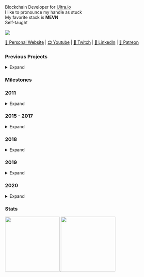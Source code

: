 
Blockchain Developer for <a href="https://ultra.io/">Ultra.io</a>
<br />
I like to pronounce my handle as stuck
<br />
My favorite stack is <b>MEVN</b>
<br />
Self-taught
<br />
<br />
<img src="https://badges.pufler.dev/visits/Stuyk/Stuyk?style=flat-square&color=6875f5&logo=github" />

<a href="https://stuyk.com/">🏡 Personal Website</a> |
<a href="https://youtube.com/stuyk">📺 Youtube</a> |
<a href="https://twitch.tv/stuyksoft">🎥 Twitch</a> |
<a href="https://linkedin.com/in/stuyk-trevor-wessel/">👔 LinkedIn</a> |
<a href="https://patreon.com/stuyk/">💸 Patreon</a>

### Previous Projects

<details>
  <summary>Expand</summary>
  
- Simply Modular Housing for Fallout 4
  
- Alternate Settlements for Fallout 4

- Bunker Builder for Fallout 4

- HD Bandanas for Fallout 4

- Prodcedural Dungeon Script for Fallout 4

- Settlement Keywords for Fallout 4

- Settlement Blueprints for Fallout 4

- Industrial Jungle for Alien Swarm

- Frosty for Alien Swarm

- Brute Gulch for Halo Online

- Ravine Gulch for Halo Online

- Slumber Jack a Prototype Game built with Unity

- Dangerous Underground Mining a Minecraft Plugin for Spigot

- Essence a Roleplay Server Framework for GTANetwork for GTA:V

- Scatter & EOS Blockchain Inventory for GTA:V

- Rage.mp Developer Kit a Websocket Program for C# Servers

- Domino 2.0 a Local Blockchain for Rage.MP

- EOS Thoughts a Smart Contract for EOS

- EOS Item Management a Smart Contract for EOS

- EOS Character Appearance a Smart Contract for EOS

- Mirror Roleplay a Roleplay Framework with 4 Repositories for Rage.mp

- Open:RP for alt:V
</details>

### Milestones
<h3>2011</h2>
<details>
  <summary>Expand</summary>

- PC Gamer Magazine December I had my level design for Frosty and Industrial Jungle featured in the magazine.
</details>

<h3>2015 - 2017</h2>
<details>
  <summary>Expand</summary>
  
- Started Actually Teaching Myself Programming for Realsies (C#)
</details>

<h3>2018</h2>
<details>
  <summary>Expand</summary>

- Learned LiteDB

- [Wrote a C# Book on RAGE:MP Development](https://gumroad.com/l/ghCzx)

- Wrote a Mock Blockchain in C# called Domino (Not Complete)

- Learned Some C++

- Learned a lot of Javascript

- Learned Smart Contracts for [eos.io](https://eos.io)

- First Development Job as a Junior Blockchain Developer
</details>

<h3>2019</h2>
<details>
  <summary>Expand</summary>

- Visited Paris France

- Prototyped an Authenticator / Signature App

- [Learned Preact](https://preactjs.com/)

- [Learned Electron](https://www.electronjs.org/)

- Created a Private Key to Mnemonic Key Solution

- Created an Authenticator / Signature App for Ultra

- Learned Websockets

- Learned REST

- Learned / Tested Diffie Hellman Key Exchange Successfully

- Learned Express

- Learned Discord oAuth2 Implementation

- Learned PostgresSQL

- Learned MongoDB
</details>

<h3>2020</h2>
<details>
  <summary>Expand</summary>
  
- Created Custom Authentication System through Express

- Learned Continuous Integration for Gitlab

- Learned Continuous Integration for Github Actions

- [Learned Vue](https://vuejs.org)

- 2,000 Contributions in a single year while burning out for 1 ½ months.

- Learned Ansible

- Learned Elliptic Library
</details>

### Stats

<a href="https://github.com/stuyk">
  <img height="180em" src="https://github-readme-stats-eight-theta.vercel.app/api?username=stuyk&show_icons=true&theme=vue-dark&include_all_commits=true&count_private=true" />
  <img height="180em" src="https://github-readme-stats-eight-theta.vercel.app/api/top-langs/?username=stuyk&layout=compact&exclude_lang=java+r&theme=vue-dark" />
</a>
